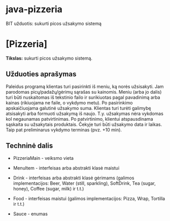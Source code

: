 # java-pizzeria
 BIT užduotis: sukurti picos užsakymo sistemą

# [Pizzeria]

**Tikslas:** sukurti picos užsakymo sistemą.

## Užduoties aprašymas

Paleidus programą klientas turi pasirinkti iš meniu, ką norės užsisakyti.
Jam parodomas picų/padažų/gėrimų sąrašas su kainomis.
Meniu (arba jo dalis) turi būti nuskaitomas iš tekstinio failo ir surikiuotas pagal pavadinimą arba kainas (rikiuojama ne faile, o vykdymo metu).
Po pasirinkimo apskaičiuojama galutinė užsakymo suma.
Klientas turi turėti galimybę atsisakyti arba formuoti užsakymą iš naujo.
T.y. užsakymas nėra vykdomas kol negaunamas patvirtinimas.
Po patvirtinimo, klientui atspausdinama sąskaita su užsakytais produktais.
Čekyje turi būti užsakymo data ir laikas. Taip pat preliminarus vykdymo terminas (pvz. +10 min).

## Techninė dalis

- PizzeriaMain - veiksmo vieta

- MenuItem - interfeisas arba abstrakti klasė maistui

- Drink - interfeisas arba abstrakti klasė gėrimams (galimos implementacijos: Beer, Water (still, sparkling), SoftDrink, 
Tea (sugar, honey), Coffee (sugar, milk) ir t.t.)

- Food - interfeisas maistui (galimos implementacijos: Pizza, Wrap, Tortilla ir t.t.)

- Sauce - enumas
